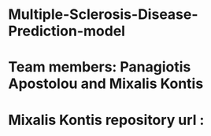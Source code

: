 # Multiple-Sclerosis-Disease-Prediction-model
# Team members: Panagiotis Apostolou and Mixalis Kontis
# Mixalis Kontis repository url : 
